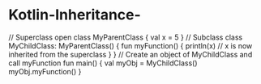 # Kotlin-Inheritance-
// Superclass open class MyParentClass {   val x = 5 }  // Subclass class MyChildClass: MyParentClass() {   fun myFunction() {     println(x) // x is now inherited from the superclass   } }  // Create an object of MyChildClass and call myFunction fun main() {   val myObj = MyChildClass()   myObj.myFunction() }
